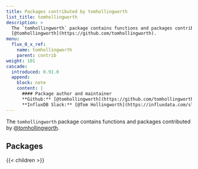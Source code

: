 ```yaml
---
title: Packages contributed by tomhollingworth
list_title: tomhollingworth
description: >
  The `tomhollingworth` package contains functions and packages contributed by
  [@tomhollingworth](https://github.com/tomhollingworth).
menu:
  flux_0_x_ref:
    name: tomhollingworth
    parent: contrib
weight: 101
cascade:
  introduced: 0.91.0
  append:
    block: note
    content: |
      #### Package author and maintainer
      **Github:** [@tomhollingworth](https://github.com/tomhollingworth)  
      **InfluxDB Slack:** [@Tom Hollingworth](https://influxdata.com/slack)
---
```


The `tomhollingworth` package contains functions and packages contributed by
[@tomhollingworth](https://github.com/tomhollingworth).

## Packages

{{< children >}}